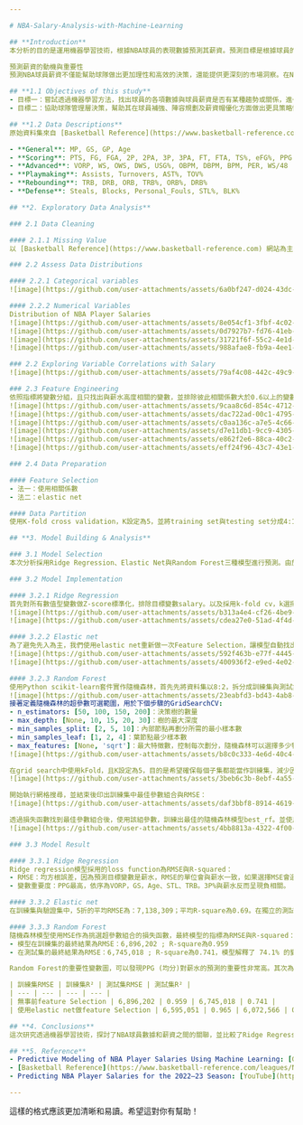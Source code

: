 ```yaml
---

# NBA-Salary-Analysis-with-Machine-Learning

## **Introduction**
本分析的目的是運用機器學習技術，根據NBA球員的表現數據預測其薪資。預測目標是根據球員的比賽統計數據，如得分、助攻、籃板等，來估算其薪資。

預測薪資的動機與重要性
預測NBA球員薪資不僅能幫助球隊做出更加理性和高效的決策，還能提供更深刻的市場洞察。在NBA這樣的高競爭、高薪資的聯賽中，薪資空間（cap room）和第一層奢侈稅線（the first apron）也是影響薪資結構的一個關鍵因素，因為球隊如果超過這一線，將面臨更多的財務限制和競爭壓力。因此，精確預測薪資對球隊非常重要。薪資專家（cap experts）在NBA球隊中扮演著至關重要的角色，他們專門負責制定薪資策略，確保球隊能夠在不違反聯盟規定的情況下，盡可能優化薪資結構。

## **1.1 Objectives of this study**
- 目標一：嘗試透過機器學習方法，找出球員的各項數據與球員薪資是否有某種趨勢或關係，進一步分析球員市場。
- 目標二：協助球隊管理層決策，幫助其在球員補強、陣容規劃及薪資帽優化方面做出更具策略性的決策。

## **1.2 Data Descriptions**
原始資料集來自 [Basketball Reference](https://www.basketball-reference.com/)，提供了 NBA 球員整個 2023/2024 賽季的綜合表現統計數據，包括一般數據與進階數據，加上自己爬蟲 [Hoop](https://hoop)。原始資料集的欄位有572筆，刪除24/25沒有薪水的球員後，最終包含426筆，其中包括51個變數，其中有3個categorical variable以及48個numerical variables。Response variable 為薪資，相較於期中報告，本次新增了球員進階數據，包括VORP、WS、OWS等。此處將變數以功能形式分組，劃分為：

- **General**: MP, GS, GP, Age
- **Scoring**: PTS, FG, FGA, 2P, 2PA, 3P, 3PA, FT, FTA, TS%, eFG%, PPG
- **Advanced**: VORP, WS, OWS, DWS, USG%, OBPM, DBPM, BPM, PER, WS/48
- **Playmaking**: Assists, Turnovers, AST%, TOV%
- **Rebounding**: TRB, DRB, ORB, TRB%, ORB%, DRB%
- **Defense**: Steals, Blocks, Personal_Fouls, STL%, BLK%

## **2. Exploratory Data Analysis**

### 2.1 Data Cleaning

#### 2.1.1 Missing Value
以 [Basketball Reference](https://www.basketball-reference.com) 網站為主，Kaggle資料集為輔，比對有薪水的球員。且如果球員在賽季中有轉隊紀錄，將會保留球員在兩個隊伍中的數據。約有100個球員在24/25賽季沒有薪水紀錄，可能未獲得報價或合約，因此將這些球員剔除。

### 2.2 Assess Data Distributions

#### 2.2.1 Categorical variables
![image](https://github.com/user-attachments/assets/6a0bf247-d024-43dc-8fe3-1d49f8c1d4a2)

#### 2.2.2 Numerical Variables
Distribution of NBA Player Salaries
![image](https://github.com/user-attachments/assets/8e054cf1-3fbf-4c02-80e9-24f26302284e)
![image](https://github.com/user-attachments/assets/0d7927b7-fd76-41eb-ae58-7f09c8aa984d)
![image](https://github.com/user-attachments/assets/31721f6f-55c2-4e1d-8518-594f6529f51e)
![image](https://github.com/user-attachments/assets/988afae8-fb9a-4ee1-9065-8d38ac2ac94b)

### 2.2 Exploring Variable Correlations with Salary
![image](https://github.com/user-attachments/assets/79af4c08-442c-49c9-961a-6f28d26d248d)

### 2.3 Feature Engineering
依照指標將變數分組，且只找出與薪水高度相關的變數，並排除彼此相關係數大於0.6以上的變數。避免多重共線性。
![image](https://github.com/user-attachments/assets/9caa8c6d-854c-4712-a367-fe86513995f7)
![image](https://github.com/user-attachments/assets/dac722ad-00c1-4795-bd2d-31ce55f16f94)
![image](https://github.com/user-attachments/assets/c0aa136c-a7e5-4c66-aeed-fffd2a8feeab)
![image](https://github.com/user-attachments/assets/d7e11db1-9cc9-4305-9cb2-9276be8dc9f5)
![image](https://github.com/user-attachments/assets/e862f2e6-88ca-40c2-bf8e-48e8f27e296c)
![image](https://github.com/user-attachments/assets/eff24f96-43c7-43e1-a2f4-def9f5785288)

### 2.4 Data Preparation

#### Feature Selection
- 法一：使用相關係數
- 法二：elastic net

#### Data Partition
使用K-fold cross validation，K設定為5，並將training set與testing set分成4:1。可以降低overfitting的風險。

## **3. Model Building & Analysis**

### 3.1 Model Selection
本次分析採用Ridge Regression、Elastic Net與Random Forest三種模型進行預測。由於在前處理階段已經進行了共變異分析和特徵選擇，因此選擇Ridge Regression模型。為了全面評估變數篩選的效果，並避免偏見，我們同時使用Elastic Net進行變數篩選，並比較手動選擇變數與機器選擇變數的差異及其原因。最後，為了提高預測精度，我們選擇了更為強大的Random Forest模型，並進行Grid Search調參，對比直接訓練模型與經Elastic Net篩選後的變數組合，分析兩者在預測精度上的差異。

### 3.2 Model Implementation

#### 3.2.1 Ridge Regression
首先對所有數值型變數做Z-score標準化，排除目標變數salary。以及採用k-fold cv，k選擇5，5是最常用的。Ridge Regression會使用λ超參數，採用cross-vaildation選擇最佳值。
![image](https://github.com/user-attachments/assets/b313a4e4-cf26-4be9-aa5a-e9401b56d80b)
![image](https://github.com/user-attachments/assets/cdea27e0-51ad-4f4d-9c8e-b2fa013a8fa4)

#### 3.2.2 Elastic net
為了避免先入為主，我們使用elastic net重新做一次Feature Selection，讓模型自動找出重要變數且用於接下來的分析。同樣使用k-fold，k = 5，找出best alpha與lambda，程式碼與Ridge Regression都相同。Best alpha為5 fold的average alpha。
![image](https://github.com/user-attachments/assets/592f463b-e77f-4445-9961-ae3911ba86ab)
![image](https://github.com/user-attachments/assets/400936f2-e9ed-4e02-b121-31bf2bd45de4)

#### 3.2.3 Random Forest
使用Python scikit-learn套件實作隨機森林，首先先將資料集以8:2，拆分成訓練集與測試集。並設隨機種子保證條件一致。
![image](https://github.com/user-attachments/assets/23eabfd3-bd43-4ab8-affa-5215de766a8c)
接著定義隨機森林的超參數可選範圍，用於下個步驟的GridSearchCV:
- n_estimators: [50, 100, 150, 200]：決策樹的數量
- max_depth: [None, 10, 15, 20, 30]：樹的最大深度
- min_samples_split: [2, 5, 10]：內部節點再劃分所需的最小樣本數
- min_samples_leaf: [1, 2, 4]：葉節點最少樣本數
- max_features: [None, 'sqrt']：最大特徵數，控制每次劃分，隨機森林可以選擇多少特徵。
![image](https://github.com/user-attachments/assets/b8c0c333-4e6d-40c4-a0b6-bacc56659959)

在grid search中使用kFold，且K設定為5，目的是希望確保每個子集都能當作訓練集，減少因資料分配導致的偶然偏差。在 GridSearchCV 中，每一組超參數的組合都會訓練一次隨機森林模型，並使用均方誤差（MSE）作為評估指標進行參數搜尋，目的是找出能最小化誤差的最佳參數組合。
![image](https://github.com/user-attachments/assets/3beb6c3b-8ebf-4a55-8699-5bc56d0c064f)

開始執行網格搜尋，並結束後印出訓練集中最佳參數組合與RMSE：
![image](https://github.com/user-attachments/assets/daf3bbf8-8914-4619-aa5b-8ca3da4660df)

透過損失函數找到最佳參數組合後，使用該組參數，訓練出最佳的隨機森林模型best_rf。並使用預先切割好，獨立的測試集X_test與y_test，使用該模型預測結果。
![image](https://github.com/user-attachments/assets/4bb8813a-4322-4f00-acf0-9a450da329ae)

### 3.3 Model Result

#### 3.3.1 Ridge Regression
Ridge regression模型採用的loss function為RMSE與R-squared：
- RMSE：均方根誤差，因為預測目標變數是薪水，RMSE的單位會與薪水一致，如果選擇MSE會造成MSE過大且難以解釋。在K-fold的平均RMSE為81,152,002。平均R-square為0.611。在模型未看過的資料，也就是在測試集上的RMSE誤差為：6,585,107。R-squared：會介在0~1之間，可以反映特徵與目標變數變異的解釋能力，上圖表示在測試集上的 R-squared約為0.66，表示為模型中度解釋。
- 變數重要度：PPG最高，依序為VORP，GS，Age、STL、TRB。3P%與薪水反而呈現負相關。

#### 3.3.2 Elastic net
在訓練集與驗證集中，5折的平均RMSE為：7,138,309；平均R-square為0.69。在獨立的測試集中，RMSE為：7,135,066；R-square為：0.71。印出Elastic net的變數重要度。

#### 3.3.3 Random Forest
隨機森林模型使用MSE作為挑選超參數組合的損失函數，最終模型的指標為RMSE與R-squared：
- 模型在訓練集的最終結果為RMSE：6,896,202 ; R-square為0.959
- 在測試集的最終結果為RMSE：6,745,018 ; R-square為0.741，模型解釋了 74.1% 的變異性。實際與預測圖。

Random Forest的重要性變數圖，可以發現PPG (均分)對薪水的預測的重要性非常高。其次為Age (年齡)、FG (進球數)、TOV% (失誤率)、GS (先發場次)、STL (搶斷)、PF (犯規)。如果只使用Elastic net找出的變數放入隨機森林訓練，可以發現在訓練集與測試集的誤差都有下降。

| 訓練集RMSE | 訓練集R² | 測試集RMSE | 測試集R² |
| --- | --- | --- | --- |
| 無事前feature Selection | 6,896,202 | 0.959 | 6,745,018 | 0.741 |
| 使用elastic net做feature Selection | 6,595,051 | 0.965 | 6,072,566 | 0.728 |

## **4. Conclusions**
這次研究透過機器學習技術，探討了NBA球員數據和薪資之間的關聯，並比較了Ridge Regression、Elastic Net以及Random Forest三種模型的表現。Ridge Regression在處理線性關係方面表現良好，而Random Forest在捕捉數據中的非線性關係方面更為突出。這些模型各有優勢，但也有明顯的不足。Ridge和Elastic Net雖然簡單高效，但在處理複雜的數據時效果有限；而Random Forest雖然強大，但也需要更高的計算資源。未來的研究可以更細緻地分析不同位置球員的薪資模型，因為控衛、中鋒等位置對技能的需求不同，影響薪資的因素也可能各異。此外，將球隊策略、球員合同等因素納入模型中，可能會提高預測的準確性。總之，這次研究不僅驗證了機器學習技術在運動數據分析中的潛力，也為球隊和經紀人在薪資管理和決策方面提供了新的數據支持。

## **5. Reference**
- Predictive Modeling of NBA Player Salaries Using Machine Learning: [GitHub](https://github.com/aishwarya-pawar/NBA-Players-Salary-Prediction)
- [Basketball Reference](https://www.basketball-reference.com/leagues/NBA_2024_advanced.html)
- Predicting NBA Player Salaries for the 2022–23 Season: [YouTube](https://www.youtube.com/watch?v=hyo5_dYjF0o)

---
```


這樣的格式應該更加清晰和易讀。希望這對你有幫助！
